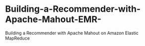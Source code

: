 # Building-a-Recommender-with-Apache-Mahout-EMR-
Building a Recommender with Apache Mahout on Amazon Elastic MapReduce 
